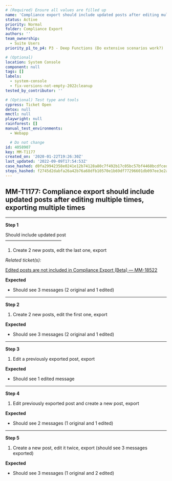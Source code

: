 ```yaml
---
# (Required) Ensure all values are filled up
name: 'Compliance export should include updated posts after editing multiple times, exporting multiple times'
status: Active
priority: Normal
folder: Compliance Export
authors: ''
team_ownership:
  - Suite Users
priority_p1_to_p4: P3 - Deep Functions (Do extensive scenarios work?)

# (Optional)
location: System Console
component: null
tags: []
labels:
  - system-console
  - fix-versions-not-empty-2022cleanup
tested_by_contributor: ''

# (Optional) Test type and tools
cypress: Ticket Open
detox: null
mmctl: null
playwright: null
rainforest: []
manual_test_environments:
  - Webapp

  # Do not change
id: 4058907
key: MM-T1177
created_on: '2020-01-22T19:26:30Z'
last_updated: '2022-09-09T17:54:53Z'
case_hashed: d0fa29942358e0241e12b74128a80c7f492b17c05bc57bf4460bcdfced8495e5ce4b77f7fbb9c2fb727cb30aeba1dc99
steps_hashed: f2745d2dabfa26a42b76a68dfb10570e1b69df77296601db097ee3e2a2b85bb7f1722849c03b02843cf69eb1b35fc4f6
---
```


<!-- (Auto-generated) Based on frontmatter's "key" and "name" -->

## MM-T1177: Compliance export should include updated posts after editing multiple times, exporting multiple times

---

**Step 1**

Should include updated post\
–––––––––––––––––––––––––

1. Create 2 new posts, edit the last one, export

_Related ticket(s):_

[Edited posts are not included in Compliance Export (Beta) — MM-18522](https://mattermost.atlassian.net/browse/MM-18522)​​​​

**Expected**

- Should see 3 messages (2 original and 1 edited)

---

**Step 2**

1. Create 2 new posts, edit the first one, export

**Expected**

- Should see 3 messages (2 original and 1 edited)

---

**Step 3**

1. Edit a previously exported post, export

**Expected**

- Should see 1 edited message

---

**Step 4**

1. Edit previously exported post and create a new post, export

**Expected**

- Should see 2 messages (1 original and 1 edited)

---

**Step 5**

1. Create a new post, edit it twice, export (should see 3 messages exported)

**Expected**

- Should see 3 messages (1 original and 2 edited)
